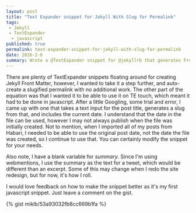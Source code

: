 ```yaml
---
layout: post
title: "Text Expander snippet for Jekyll With Slug for Permalink"
tags:
 - Jekyll
 - TextExpander
  - javascript
published: true
permalink: text-expander-snippet-for-jekyll-with-slug-for-permalink
date: 2016-2-6
summary: Wrote a @TextExpander snippet for @jekyllrb that generates Front Matter from Title, including a slugified permalink https://gist.github.com/miklb/53a93032fb8cc669b1fa
---
```


There are plenty of TextExpander snippets floating around for creating Jekyll Front Matter, however, I wanted to take it a step further, and auto-create a slugified permalink with no additional work. The other part of the equation was that I wanted it to be able to use it on TE touch, which meant it had to be done in javascript. After a little Googling, some trial and error, I came up with one that takes a text input for the post title, generates a slug from that, and includes the current date. I understand that the date in the file can be used, however I may not always publish when the file was initially created. Not to mention, when I imported all of my posts from Habari, I needed to be able to use the original post date, not the date the file was created, so I continue to use that. You can certainly modify the snippet for your needs.

Also note, I have a blank variable for *summary*. Since I'm using webmentions, I use the summary as the text for a tweet, which would be different than an excerpt. Some of this may change when I redo the site redesign, but for now, it's how I roll.

I would love feedback on how to make the snippet better as it's my first javascript snippet. Just leave a comment on the gist.

{% gist miklb/53a93032fb8cc669b1fa %}

<a href="https://brid.gy/publish/twitter"></a>
